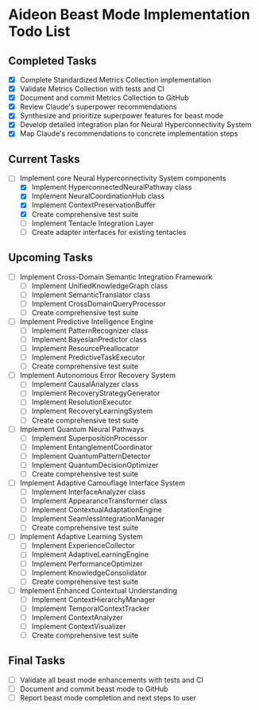 # Aideon Beast Mode Implementation Todo List

## Completed Tasks
- [x] Complete Standardized Metrics Collection implementation
- [x] Validate Metrics Collection with tests and CI
- [x] Document and commit Metrics Collection to GitHub
- [x] Review Claude's superpower recommendations
- [x] Synthesize and prioritize superpower features for beast mode
- [x] Develop detailed integration plan for Neural Hyperconnectivity System
- [x] Map Claude's recommendations to concrete implementation steps

## Current Tasks
- [ ] Implement core Neural Hyperconnectivity System components
  - [x] Implement HyperconnectedNeuralPathway class
  - [x] Implement NeuralCoordinationHub class
  - [x] Implement ContextPreservationBuffer
  - [x] Create comprehensive test suite
  - [ ] Implement Tentacle Integration Layer
  - [ ] Create adapter interfaces for existing tentacles

## Upcoming Tasks
- [ ] Implement Cross-Domain Semantic Integration Framework
  - [ ] Implement UnifiedKnowledgeGraph class
  - [ ] Implement SemanticTranslator class
  - [ ] Implement CrossDomainQueryProcessor
  - [ ] Create comprehensive test suite

- [ ] Implement Predictive Intelligence Engine
  - [ ] Implement PatternRecognizer class
  - [ ] Implement BayesianPredictor class
  - [ ] Implement ResourcePreallocator
  - [ ] Implement PredictiveTaskExecutor
  - [ ] Create comprehensive test suite

- [ ] Implement Autonomous Error Recovery System
  - [ ] Implement CausalAnalyzer class
  - [ ] Implement RecoveryStrategyGenerator
  - [ ] Implement ResolutionExecutor
  - [ ] Implement RecoveryLearningSystem
  - [ ] Create comprehensive test suite

- [ ] Implement Quantum Neural Pathways
  - [ ] Implement SuperpositionProcessor
  - [ ] Implement EntanglementCoordinator
  - [ ] Implement QuantumPatternDetector
  - [ ] Implement QuantumDecisionOptimizer
  - [ ] Create comprehensive test suite

- [ ] Implement Adaptive Camouflage Interface System
  - [ ] Implement InterfaceAnalyzer class
  - [ ] Implement AppearanceTransformer class
  - [ ] Implement ContextualAdaptationEngine
  - [ ] Implement SeamlessIntegrationManager
  - [ ] Create comprehensive test suite

- [ ] Implement Adaptive Learning System
  - [ ] Implement ExperienceCollector
  - [ ] Implement AdaptiveLearningEngine
  - [ ] Implement PerformanceOptimizer
  - [ ] Implement KnowledgeConsolidator
  - [ ] Create comprehensive test suite

- [ ] Implement Enhanced Contextual Understanding
  - [ ] Implement ContextHierarchyManager
  - [ ] Implement TemporalContextTracker
  - [ ] Implement ContextAnalyzer
  - [ ] Implement ContextVisualizer
  - [ ] Create comprehensive test suite

## Final Tasks
- [ ] Validate all beast mode enhancements with tests and CI
- [ ] Document and commit beast mode to GitHub
- [ ] Report beast mode completion and next steps to user
